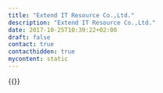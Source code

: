 ```yaml
---
title: "Extend IT Resource Co.,Ltd."
description: "Extend IT Resource Co.,Ltd."
date: 2017-10-25T10:39:22+02:00
draft: false
contact: true
contacthidden: true
mycontent: static
---
```

{{<partner-single
company="Extend IT Resource Co.,Ltd."
type="si"
website="http://www.x10-it.com"
countrycode="TH"
city="Huaykhwang"
description="We do specialize on integration/API and Business Process technology. Our focus area are on Banking and Insurance in Thailand, Numbers of them looking for an opportunity to either convert from community version or replacing an existing BPM solution. "
siregion="apac"
level="basic"
logo="//images.ctfassets.net/vpidbgnakfvf/7MCYrcmkwPGwz38grIos4o/d135de164203d1fb00ddfc1dd54ac7a7/extend_it_resource_co__ltd__logo.png">}}